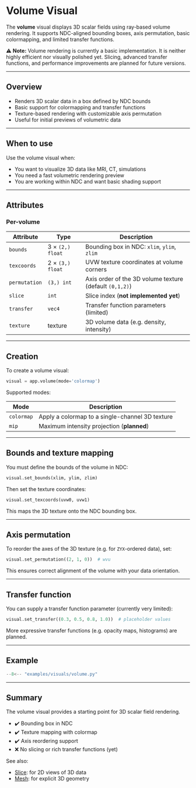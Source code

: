 # Volume Visual

The **volume** visual displays 3D scalar fields using ray-based volume rendering. It supports NDC-aligned bounding boxes, axis permutation, basic colormapping, and limited transfer functions.

⚠️ **Note:** Volume rendering is currently a basic implementation. It is neither highly efficient nor visually polished yet. Slicing, advanced transfer functions, and performance improvements are planned for future versions.

---

## Overview

- Renders 3D scalar data in a box defined by NDC bounds
- Basic support for colormapping and transfer functions
- Texture-based rendering with customizable axis permutation
- Useful for initial previews of volumetric data

---

## When to use

Use the volume visual when:
- You want to visualize 3D data like MRI, CT, simulations
- You need a fast volumetric rendering preview
- You are working within NDC and want basic shading support

---

## Attributes

### Per-volume

| Attribute     | Type             | Description                                           |
|---------------|------------------|-------------------------------------------------------|
| `bounds`      | 3 × `(2,) float` | Bounding box in NDC: `xlim`, `ylim`, `zlim`          |
| `texcoords`   | 2 × `(3,) float` | UVW texture coordinates at volume corners            |
| `permutation` | `(3,) int`       | Axis order of the 3D volume texture (default `(0,1,2)`) |
| `slice`       | `int`            | Slice index (**not implemented yet**)                |
| `transfer`    | `vec4`           | Transfer function parameters (limited)               |
| `texture`     | texture          | 3D volume data (e.g. density, intensity)             |

---

## Creation

To create a volume visual:

```python
visual = app.volume(mode='colormap')
```

Supported modes:

| Mode       | Description                                     |
| ---------- | ----------------------------------------------- |
| `colormap` | Apply a colormap to a single-channel 3D texture |
| `mip`      | Maximum intensity projection (**planned**)      |

---

## Bounds and texture mapping

You must define the bounds of the volume in NDC:

```python
visual.set_bounds(xlim, ylim, zlim)
```

Then set the texture coordinates:

```python
visual.set_texcoords(uvw0, uvw1)
```

This maps the 3D texture onto the NDC bounding box.

---

## Axis permutation

To reorder the axes of the 3D texture (e.g. for `ZYX`-ordered data), set:

```python
visual.set_permutation((2, 1, 0))  # wvu
```

This ensures correct alignment of the volume with your data orientation.

---

## Transfer function

You can supply a transfer function parameter (currently very limited):

```python
visual.set_transfer((0.3, 0.5, 0.8, 1.0))  # placeholder values
```

More expressive transfer functions (e.g. opacity maps, histograms) are planned.

---

## Example

```python
--8<-- "examples/visuals/volume.py"
```

---

## Summary

The volume visual provides a starting point for 3D scalar field rendering.

* ✔️ Bounding box in NDC
* ✔️ Texture mapping with colormap
* ✔️ Axis reordering support
* ❌ No slicing or rich transfer functions (yet)

See also:

* [Slice](slice.md): for 2D views of 3D data
* [Mesh](mesh.md): for explicit 3D geometry
